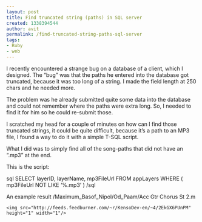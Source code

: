```yaml
---
layout: post
title: Find truncated string (paths) in SQL server
created: 1338394544
author: avit
permalink: /find-truncated-string-paths-sql-server
tags:
- Ruby
- web
---
```

<p>I recently encountered a strange bug on a database of a client, which I designed. The “bug” was that the paths he entered into the database got truncated, because it was too long of a string. I made the field length at 250 chars and he needed more.</p>

<p>The problem was he already submitted quite some data into the database and could not remember where the paths were extra long. So, I needed to find it for him so he could re-submit those.</p>

<p>I scratched my head for a couple of minutes on how can I find those truncated strings, it could be quite difficult, because it’s a path to an MP3 file, I found a way to do it with a simple T-SQL script.</p>

<p>What I did was to simply find all of the song-paths that did not have an “.mp3” at the end.</p>

<p>This is the script:</p>

<p><span>sql</span> SELECT layerID, layerName, mp3FileUrl FROM appLayers WHERE ( mp3FileUrl NOT LIKE ‘%.mp3’ ) <span>/sql</span></p>

<p>An example result /Maximum_Basof_Nipol/Od_Paam/Acc Gtr Chorus St 2.m</p>
      
    <img src="http://feeds.feedburner.com/~r/KensoDev-en/~4/2EkGX6PUnPM" height="1" width="1"/>
